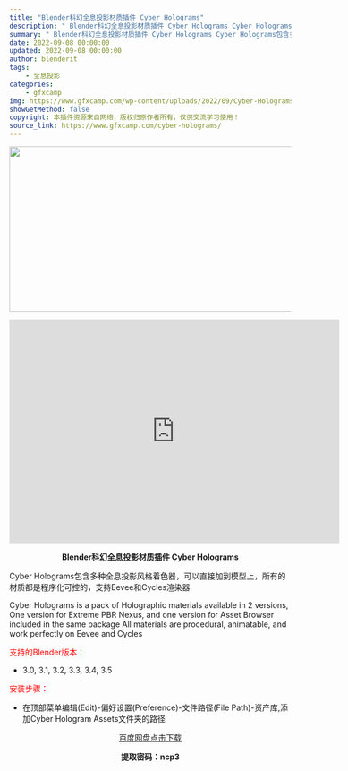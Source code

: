```yaml
---
title: "Blender科幻全息投影材质插件 Cyber Holograms"
description: "﻿ Blender科幻全息投影材质插件 Cyber Holograms Cyber Holograms包含多种全息投影风格着色器，可以直接加到模型上，所有的材质都是程序化可控的，支持Eevee和Cyc..."
summary: "﻿ Blender科幻全息投影材质插件 Cyber Holograms Cyber Holograms包含多种全息投影风格着色器，可以直接加到模型上，所有的材质都是程序化可控的，支持Eevee和Cyc..."
date: 2022-09-08 00:00:00
updated: 2022-09-08 00:00:00
author: blenderit
tags: 
    - 全息投影
categories:
    - gfxcamp
img: https://www.gfxcamp.com/wp-content/uploads/2022/09/Cyber-Holograms.jpg
showGetMethod: false
copyright: 本插件资源来自网络，版权归原作者所有，仅供交流学习使用！
source_link: https://www.gfxcamp.com/cyber-holograms/
---
```

<div><p><img decoding="async" class="aligncenter size-full wp-image-106750" src="https://www.gfxcamp.com/wp-content/uploads/2022/09/Cyber-Holograms.jpg" data-src="https://www.gfxcamp.com/wp-content/uploads/2022/09/Cyber-Holograms.jpg" alt="" width="590" height="295" data-srcset="https://www.gfxcamp.com/wp-content/uploads/2022/09/Cyber-Holograms.jpg 590w, https://www.gfxcamp.com/wp-content/uploads/2022/09/Cyber-Holograms-150x75.jpg 150w" data-sizes="(max-width: 590px) 100vw, 590px"></p><p style="text-align: center;"><iframe loading="lazy" src="https://player.youku.com/embed/XNTkwMTY4NzMwMA==" width="590" height="400" frameborder="0" allowfullscreen="allowfullscreen" data-mce-fragment="1"><span data-mce-type="bookmark" style="display: inline-block; width: 0px; overflow: hidden; line-height: 0;" class="mce_SELRES_start">﻿</span></iframe></p><p style="text-align: center;"><strong>Blender科幻全息投影材质插件 Cyber Holograms</strong></p><p>Cyber Holograms包含多种全息投影风格着色器，可以直接加到模型上，所有的材质都是程序化可控的，支持Eevee和Cycles渲染器</p><p>Cyber Holograms is a pack of Holographic materials available in 2 versions, One version for Extreme PBR Nexus, and one version for Asset Browser included in the same package All materials are procedural, animatable, and work perfectly on Eevee and Cycles</p><p style="text-align: left;"><span style="color: #ff0000;">支持的Blender版本：</span></p><ul>
<li style="text-align: left;">3.0, 3.1, 3.2, 3.3, 3.4, 3.5</li>
</ul><p style="text-align: left;"><span style="color: #ff0000;">安装步骤：</span></p><ul>
<li>在顶部菜单编辑(Edit)-偏好设置(Preference)-文件路径(File Path)-资产库,添加Cyber Hologram Assets文件夹的路径</li>
</ul><p style="text-align: center;"><a class="maxbutton-3 maxbutton maxbutton-baidu" target="_blank" rel="noopener" href="https://pan.baidu.com/s/1uqkv_3gfCnmbcvCTMdRgog?pwd=ncp3"><span class="mb-text">百度网盘点击下载</span></a></p><p style="text-align: center;"><strong>提取密码：ncp3</strong></p></div>
